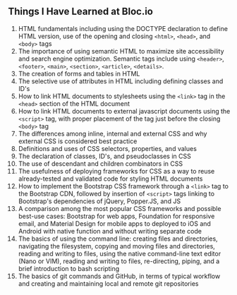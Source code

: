 
## Things I Have Learned at Bloc.io

1. HTML fundamentals including using the DOCTYPE declaration to define HTML version, use of the opening and closing `<html>`, `<head>`, and `<body>` tags
1. The importance of using semantic HTML to maximize site accessibility and search engine optimization. Semantic tags include using `<header>`, `<footer>`, `<main>`, `<section>`, `<article>`, `<details>`.
1. The creation of forms and tables in HTML
1. The selective use of attributes in HTML including defining classes and ID's
1. How to link HTML documents to stylesheets using the `<link>` tag in the `<head>` section of the HTML document
1. How to link HTML documents to external javascript documents using the `<script>` tag, with proper placement of the tag just before the closing `<body>` tag
1. The differences among inline, internal and external CSS and why external CSS is considered best practice
1. Definitions and uses of CSS selectors, properties, and values
1. The declaration of classes, ID's, and pseudoclasses in CSS
1. The use of descendant and children combinators in CSS
1. The usefulness of deploying frameworks for CSS as a way to reuse already-tested and validated code for styling HTML documents
1. How to implement the Bootstrap CSS framework through a `<link>` tag to the Bootstrap CDN, followed by insertion of `<script>` tags linking to Bootstrap's dependencies of jQuery, Popper.JS, and JS
1. A comparison among the most popular CSS frameworks and possible best-use cases: Bootstrap for web apps, Foundation for responsive email, and Material Design for mobile apps to deployed to iOS and Android with native function and without writing separate code
1. The basics of using the command line: creating files and directories, navigating the filesystem, copying and moving files and directories, reading and writing to files, using the native command-line text editor (Nano or VIM), reading and writing to files, re-directing, piping, and a brief introduction to bash scripting
1. The basics of git commands and GitHub, in terms of typical workflow and creating and maintaining local and remote git repositories
